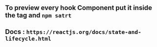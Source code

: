 ## To preview every hook Component put it inside the <App> tag and `npm satrt`

## Docs : `https://reactjs.org/docs/state-and-lifecycle.html`
